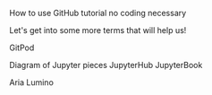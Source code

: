 How to use GitHub tutorial no coding necessary 

Let's get into some more terms that will help us! 

GitPod

Diagram of Jupyter pieces
JupyterHub
JupyterBook

Aria
Lumino
